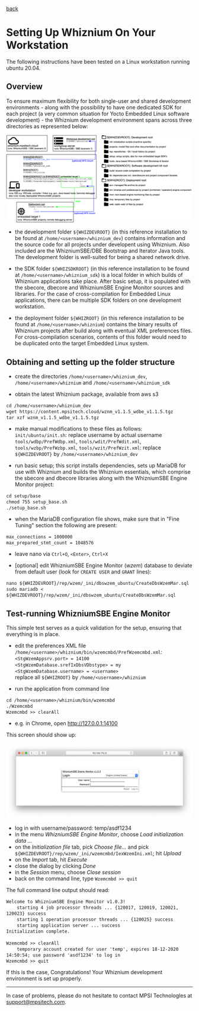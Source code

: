 [back](./README.md)

# Setting Up Whiznium On Your Workstation

The following instructions have been tested on a Linux workstation running ubuntu 20.04.

## Overview

To ensure maximum flexibility for both single-user and shared development environments - along with the possibility to have one dedicated SDK for each project (a very common situation for Yocto Embedded Linux software development) - the Whiznium development environment spans across three directories as represented below:

![](setup/folders.png)

- the development folder ``${WHIZDEVROOT}`` (in this reference installation to be found at ``/home/<username>/whiznium_dev``) contains information and the source code for all projects under developent using Whiznium. Also included are the WhizniumSBE/DBE Bootstrap and Iterator Java tools. The development folder is well-suited for being a shared network drive.

- the SDK folder ``${WHIZSDKROOT}`` (in this reference installation to be found at ``/home/<username>/whiznium_sdk``) is a local folder in which builds of Whiznium applications take place. After basic setup, it is populated with the sbecore, dbecore and WhizniumSBE Engine Monitor sources and libraries. For the case of cross-compilation for Embedded Linux applications, there can be multiple SDK folders on one development workstation.

- the deployment folder ``${WHIZROOT}`` (in this reference installation to be found at ``/home/<username>/whiznium``) contains the binary results of Whiznium projects after build along with eventual XML preferences files. For cross-compilation scenarios, contents of this folder would need to be duplicated onto the target Embedded Linux system.

## Obtaining and setting up the folder structure

- create the directories ``/home/<username>/whiznium_dev``, ``/home/<username>/whiznium`` and ``/home/<username>/whiznium_sdk``

- obtain the latest Whiznium package, available from aws s3
```
cd /home/<username>/whiznium_dev
wget https://content.mpsitech.cloud/wznm_v1.1.5_wdbe_v1.1.5.tgz
tar xzf wznm_v1.1.5_wdbe_v1.1.5.tgz
```

- make manual modifications to these files as follows:<br>
	``init/ubuntu/init.sh``: replace username by actual username<br>
	``tools/wdbp/PrefWdbp.xml``, ``tools/wdit/PrefWdit.xml``, ``tools/wzbp/PrefWzbp.xml``, ``tools/wzit/PrefWzit.xml``: replace ``${WHIZDEVROOT}`` by ``/home/<username>/whiznium_dev``

- run basic setup; this script installs dependencies, sets up MariaDB for use with Whiznium and builds the Whiznium essentials, which comprise the sbecore and dbecore libraries along with the WhizniumSBE Engine Monitor project:
```
cd setup/base
chmod 755 setup_base.sh
./setup_base.sh
```

- when the MariaDB configuration file shows, make sure that in "Fine Tuning" section the following are present:
```
max_connections = 1000000
max_prepared_stmt_count = 1048576
```

- leave nano via ``Ctrl+O``, ``<Enter>``, ``Ctrl+X``

- [optional] edit WhizniumSBE Engine Monitor (_wzem_) database to deviate from default user (look for ``CREATE USER`` and ``GRANT`` lines):
```
nano ${WHIZDEVROOT}/rep/wzem/_ini/dbswzem_ubuntu/CreateDbsWzemMar.sql
sudo mariadb < ${WHIZDEVROOT}/rep/wzem/_ini/dbswzem_ubuntu/CreateDbsWzemMar.sql
```

## Test-running WhizniumSBE Engine Monitor

This simple test serves as a quick validation for the setup, ensuring that everything is in place.

- edit the preferences XML file ``/home/<username>/whiznium/bin/wzemcmbd/PrefWzemcmbd.xml``:<br>
	``<StgWzemAppsrv.port> = 14100``<br>
	``<StgWzemDatabase.srefIxDbsVDbstype> = my``<br>
	``<StgWzemDatabase.username> = <username>``<br>
	replace all ``${WHIZROOT}`` by ``/home/<username>/whiznium``

- run the application from command line
```
cd /home/<username>/whiznium/bin/wzemcmbd
./Wzemcmbd
Wzemcmbd >> clearAll
```

- e.g. in Chrome, open http://127.0.0.1:14100

This screen should show up:

![](setup/Wzemcmbd.png)

- log in with username/password: temp/asdf1234
- in the menu _WhizniumSBE Engine Monitor_, choose _Load initialization data ..._
- on the _Initialization file_ tab, pick _Choose file..._ and pick ``${WHIZDEVROOT}/rep/wzem/_ini/wzemcmbd/IexWzemIni.xml``; hit _Upload_
- on the _Import_ tab, hit _Execute_
- close the dialog by clicking _Done_
- in the _Session_ menu, choose _Close session_
- back on the command line, type ``Wzemcmbd >> quit``

The full command line output should read:
```
Welcome to WhizniumSBE Engine Monitor v1.0.3!
	starting 4 job processor threads ... {120017, 120019, 120021, 120023} success
	starting 1 operation processor threads ... {120025} success
	starting application server ... success
Initialization complete.

Wzemcmbd >> clearAll
	temporary account created for user 'temp', expires 18-12-2020 14:50:54; use password 'asdf1234' to log in
Wzemcmbd >> quit
```

If this is the case, Congratulations! Your Whiznium development environment is set up properly.

---

In case of problems, please do not hesitate to contact MPSI Technologles at [support@mpsitech.com](mailto:support@mpsitech.com).
